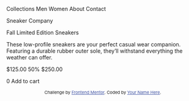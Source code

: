  Collections
  Men
  Women
  About
  Contact

  Sneaker Company

  Fall Limited Edition Sneakers

  These low-profile sneakers are your perfect casual wear companion. Featuring a 
  durable rubber outer sole, they’ll withstand everything the weather can offer.

  $125.00
  50%
  $250.00

  0
  Add to cart


  <div class="attribution">
    Challenge by <a href="https://www.frontendmentor.io?ref=challenge" target="_blank">Frontend Mentor</a>. 
    Coded by <a href="#">Your Name Here</a>.
  </div>


  <style>
    .attribution { font-size: 11px; text-align: center; }
    .attribution a { color: hsl(228, 45%, 44%); }
  </style>